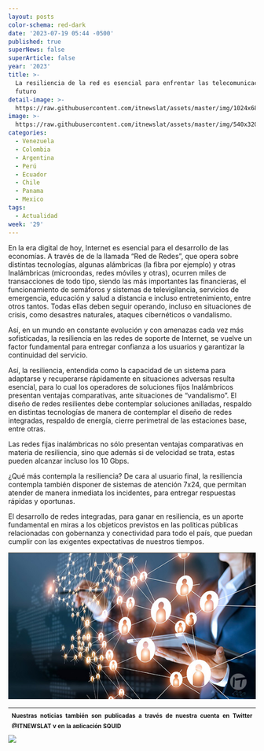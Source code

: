```yaml
---
layout: posts
color-schema: red-dark
date: '2023-07-19 05:44 -0500'
published: true
superNews: false
superArticle: false
year: '2023'
title: >-
  La resiliencia de la red es esencial para enfrentar las telecomunicaciones del
  futuro
detail-image: >-
  https://raw.githubusercontent.com/itnewslat/assets/master/img/1024x680/conectividad-g.jpg
image: >-
  https://raw.githubusercontent.com/itnewslat/assets/master/img/540x320/conectividad-p.jpg
categories:
  - Venezuela
  - Colombia
  - Argentina
  - Perú
  - Ecuador
  - Chile
  - Panama
  - Mexico
tags:
  - Actualidad
week: '29'
---
```

En la era digital de hoy, Internet es esencial para el desarrollo de las economías. A través de de la llamada “Red de Redes”, que opera sobre distintas tecnologías, algunas alámbricas (la fibra por ejemplo) y otras Inalámbricas (microondas, redes móviles y otras), ocurren miles de transacciones de todo tipo, siendo las más importantes las financieras, el funcionamiento de semáforos y sistemas de televigilancia, servicios de emergencia, educación y salud a distancia e incluso entretenimiento, entre otros tantos. Todas ellas deben seguir operando, incluso en situaciones de crisis, como desastres naturales, ataques cibernéticos o vandalismo.
 
Así, en un mundo en constante evolución y con amenazas cada vez más sofisticadas, la resiliencia en las redes de soporte de Internet, se vuelve un factor fundamental para entregar confianza a los usuarios y garantizar la continuidad del servicio.
 
Así, la resiliencia, entendida como la capacidad de un sistema para adaptarse y recuperarse rápidamente en situaciones adversas resulta esencial, para lo cual los operadores de soluciones fijos Inalámbricos presentan ventajas comparativas, ante situaciones de “vandalismo”. El diseño de redes resilientes debe contemplar soluciones anilladas, respaldo en distintas tecnologías de manera de contemplar el diseño de redes integradas, respaldo de energía, cierre perimetral de las estaciones base, entre otras.
 
Las redes fijas inalámbricas no sólo presentan ventajas comparativas en materia de resiliencia, sino que además si de velocidad se trata, estas pueden alcanzar incluso los 10 Gbps.
 
¿Qué más contempla la resiliencia? De cara al usuario final, la resiliencia contempla también disponer de sistemas de atención 7x24, que permitan atender de manera inmediata los incidentes, para entregar respuestas rápidas y oportunas.
 
El desarrollo de redes integradas, para ganar en resiliencia, es un aporte fundamental en miras a los objeticos previstos en las políticas públicas relacionadas con gobernanza y conectividad para todo el país, que puedan cumplir con las exigentes expectativas de nuestros tiempos.

![](https://raw.githubusercontent.com/itnewslat/assets/master/img/540x320/conectividad-p.jpg)

<table style="height: 42px;" width="569">
<tbody>
<tr>
<td style="text-align: justify;"><sub><strong>Nuestras noticias también son publicadas a través de nuestra cuenta en Twitter <a href="https://twitter.com/itnewslat?lang=es">@ITNEWSLAT</a> y en la aplicación <a href="https://squidapp.co/en/">SQUID</a></strong></sub></td>
</tr>
</tbody>
</table>
<img src="https://tracker.metricool.com/c3po.jpg?hash=56f88a41e39ab42c063cc51676587a04"/>